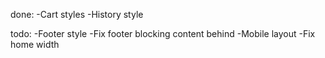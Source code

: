 done:
-Cart styles
-History style

todo:
-Footer style
-Fix footer blocking content behind
-Mobile layout
-Fix home width
